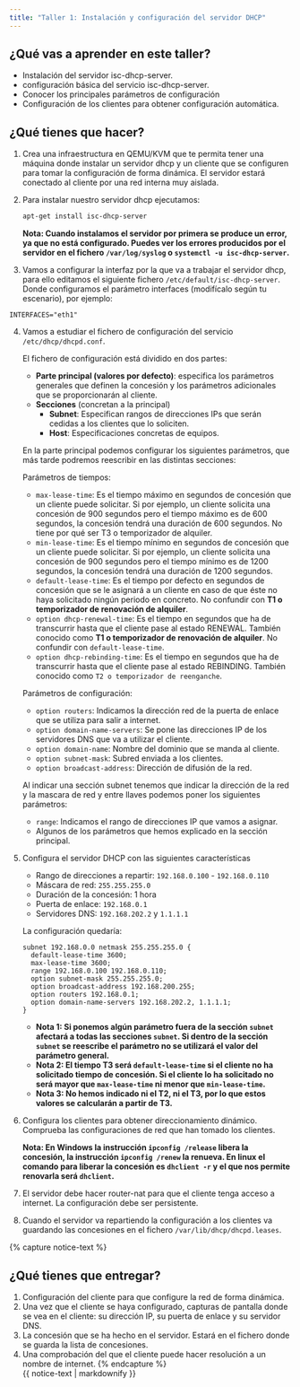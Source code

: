 ```yaml
---
title: "Taller 1: Instalación y configuración del servidor DHCP"
---
```


## ¿Qué vas a aprender en este taller?

* Instalación del servidor isc-dhcp-server.
* configuración básica del servicio isc-dhcp-server.
* Conocer los principales parámetros de configuración
* Configuración de los clientes para obtener configuración automática.

## ¿Qué tienes que hacer?

1. Crea una infraestructura en QEMU/KVM que te permita tener una máquina donde instalar un servidor dhcp y un cliente que se configuren para tomar la configuración de forma dinámica. El servidor estará conectado al cliente por una red interna muy aislada.
2. Para instalar nuestro servidor dhcp ejecutamos:

	```bash
	apt-get install isc-dhcp-server
	```
	**Nota: Cuando instalamos el servidor por primera se produce un error, ya que no está configurado. Puedes ver los errores producidos por el servidor en el fichero `/var/log/syslog` o `systemctl -u isc-dhcp-server`.**
	
3. Vamos a configurar la interfaz por la que va a trabajar el servidor dhcp, para ello editamos el siguiente fichero `/etc/default/isc-dhcp-server`. Donde configuramos el parámetro interfaces (modifícalo según tu escenario), por ejemplo:
	
```
INTERFACES="eth1"
```
4. Vamos a estudiar el fichero de configuración del servicio `/etc/dhcp/dhcpd.conf`.

	El fichero de configuración está dividido en dos partes:

	* **Parte principal (valores por defecto)**: especifica los parámetros generales que definen la concesión y los parámetros adicionales que se proporcionarán al cliente.
	* **Secciones** (concretan a la principal)
     	* **Subnet**: Especifican rangos de direcciones IPs que serán cedidas a los clientes que lo soliciten.
     	* **Host**: Especificaciones concretas de equipos.

	En la parte principal podemos configurar los siguientes parámetros, que más tarde podremos reescribir en las distintas secciones:

	Parámetros de tiempos:

  	* `max-lease-time`: Es el tiempo máximo en segundos de concesión que un cliente puede solicitar. Si por ejemplo, un cliente solicita una concesión de 900 segundos pero el tiempo máximo es de 600 segundos, la concesión tendrá una duración de 600 segundos. No tiene por qué ser T3 o temporizador de alquiler.
  	* `min-lease-time`: Es el tiempo mínimo en segundos de concesión que un cliente puede solicitar. Si por ejemplo, un cliente solicita una concesión de 900 segundos pero el tiempo mínimo es de 1200 segundos, la concesión tendrá una duración de 1200 segundos.
  	* `default-lease-time`: Es el tiempo por defecto en segundos de concesión que se le asignará a un cliente en caso de que éste no haya solicitado ningún periodo en concreto. No confundir con **T1 o temporizador de renovación de alquiler**.
  	* `option dhcp-renewal-time`: Es el tiempo en segundos que ha de transcurrir hasta que el cliente pase al estado RENEWAL. También conocido como **T1 o temporizador de renovación de alquiler**. No confundir con `default-lease-time`.
  	* `option dhcp-rebinding-time`: Es el tiempo en segundos que ha de transcurrir hasta que el cliente pase al estado REBINDING. También conocido como `T2 o temporizador de reenganche`.

	Parámetros de configuración:

	* `option routers`: Indicamos la dirección red de la puerta de enlace que se utiliza para salir a internet.
	* `option domain-name-servers`: Se pone las direcciones IP de los servidores DNS que va a utilizar el cliente.
	* `option domain-name`: Nombre del dominio que se manda al cliente.
	* `option subnet-mask`: Subred enviada a los clientes.
 	* `option broadcast-address`: Dirección de difusión de la red.

	Al indicar una sección subnet tenemos que indicar la dirección de la red y la mascara de red y entre llaves podemos poner los siguientes parámetros:

	* `range`: Indicamos el rango de direcciones IP que vamos a asignar.
	* Algunos de los parámetros que hemos explicado en la sección principal.

5. Configura el servidor DHCP con las siguientes características

	* Rango de direcciones a repartir: `192.168.0.100` - `192.168.0.110`
	* Máscara de red: `255.255.255.0`
	* Duración de la concesión: 1 hora
	* Puerta de enlace: `192.168.0.1`
	* Servidores DNS: `192.168.202.2` y `1.1.1.1`

	La configuración quedaría:

	```
	subnet 192.168.0.0 netmask 255.255.255.0 {
	  default-lease-time 3600;
	  max-lease-time 3600;  
	  range 192.168.0.100 192.168.0.110;
	  option subnet-mask 255.255.255.0;
	  option broadcast-address 192.168.200.255;
	  option routers 192.168.0.1;
	  option domain-name-servers 192.168.202.2, 1.1.1.1;
	}
	```

	* **Nota 1: Si ponemos algún parámetro fuera de la sección `subnet` afectará a todas las secciones `subnet`. Si dentro de la sección `subnet` se reescribe el parámetro no se utilizará el valor del parámetro general.**
	* **Nota 2: El tiempo T3 será `default-lease-time` si el cliente no ha solicitado tiempo de concesión. Si el cliente lo ha solicitado no será mayor que `max-lease-time` ni menor que `min-lease-time`.**
	* **Nota 3: No hemos indicado ni el T2, ni el T3, por lo que estos valores se calcularán a partir de T3.**
6. Configura los clientes para obtener direccionamiento dinámico. Comprueba las configuraciones de red que han tomado los clientes.

	**Nota: En Windows la instrucción `ipconfig /release` libera la concesión, la instrucción `ipconfig /renew` la renueva. En linux el comando para liberar la concesión es `dhclient -r` y el que nos permite renovarla será `dhclient`.**

7. El servidor debe hacer router-nat para que el cliente tenga acceso a internet. La configuración debe ser persistente.

8. Cuando el servidor va repartiendo la configuración a los clientes va guardando las concesiones en el fichero `/var/lib/dhcp/dhcpd.leases`.

{% capture notice-text %}
## ¿Qué tienes que entregar?

1. Configuración del cliente para que configure la red de forma dinámica.
2. Una vez que el cliente se haya configurado, capturas de pantalla donde se vea en el cliente: su dirección IP, su puerta de enlace y su servidor DNS.
3. La concesión que se ha hecho en el servidor. Estará en el fichero donde se guarda la lista de concesiones.
4. Una comprobación del que el cliente puede hacer resolución a un nombre de internet.
{% endcapture %}<div class="notice--info">{{ notice-text | markdownify }}</div>
